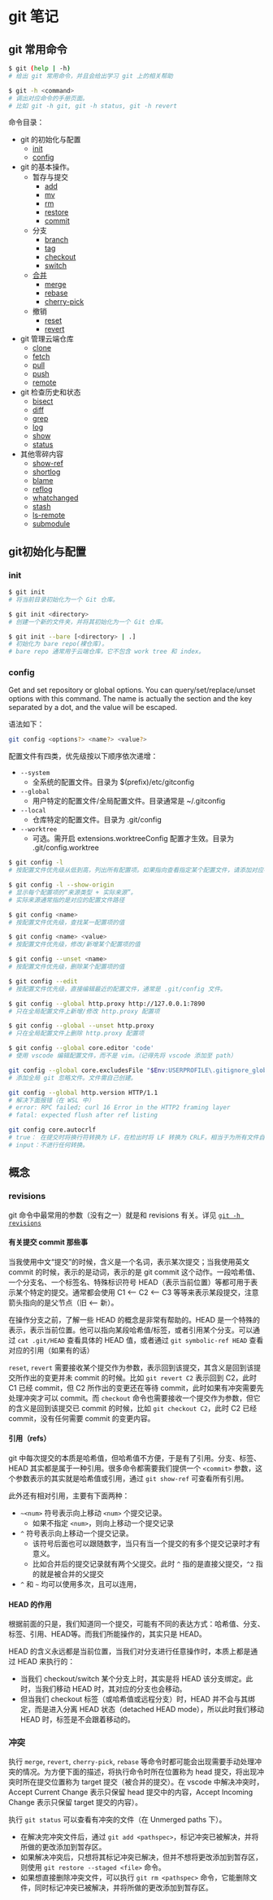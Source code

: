 # git 笔记

## git 常用命令

```sh
$ git (help | -h)
# 给出 git 常用命令，并且会给出学习 git 上的相关帮助

$ git -h <command>
# 调出对应命令的手册页面。
# 比如 git -h git, git -h status, git -h revert
```

命令目录：

- git 的初始化与配置
    - [init](#init)
    - [config](#config)
- git 的基本操作。
    - 暂存与提交
        - [add](./reference/basic.md#add)
        - [mv](./reference/basic.md#mv)
        - [rm](./reference/basic.md#rm)
        - [restore](./reference/basic.md#restore)
        - [commit](./reference/basic.md#commit)
    - 分支
        - [branch](./reference/basic.md#branch)
        - [tag](./reference/basic.md#tag)
        - [checkout](./reference/basic.md#checkout)
        - [switch](./reference/basic.md#switch)
    - [合并](./reference//basic.md#合并策略)
        - [merge](./reference/basic.md#merge)
        - [rebase](./reference/basic.md#rebase)
        - [cherry-pick](./reference/basic.md#cherry-pick)
    - 撤销
        - [reset](./reference/basic.md#reset)
        - [revert](./reference/basic.md#revert)
- git 管理云端仓库
    - [clone](./reference/remote.md#clone)
    - [fetch](./reference/remote.md#fetch)
    - [pull](./reference/remote.md#pull)
    - [push](./reference/remote.md#push)
    - [remote](./reference/remote.md#remote)
- git 检查历史和状态
    - [bisect](./reference/examine.md#bisect)
    - [diff](./reference/examine.md#diff)
    - [grep](./reference/examine.md#grep)
    - [log](./reference/examine.md#log)
    - [show](./reference/examine.md#show)
    - [status](./reference/examine.md#status)
- 其他零碎内容
    - [show-ref](./reference/other.md#show-ref)
    - [shortlog](./reference/other.md#shortlog)
    - [blame](./reference/other.md#blame)
    - [reflog](./reference/other.md#reflog)
    - [whatchanged](./reference/other.md#whatchanged)
    - [stash](./reference/other.md#stash)
    - [ls-remote](./reference/other.md#ls-remote)
    - [submodule](./reference/other.md)

## git初始化与配置

### init

```sh
$ git init
# 将当前目录初始化为一个 Git 仓库。

$ git init <directory>
# 创建一个新的文件夹，并将其初始化为一个 Git 仓库。

$ git init --bare [<directory> | .]
# 初始化为 bare repo(裸仓库)。
# bare repo 通常用于云端仓库，它不包含 work tree 和 index。
```

### config

Get and set repository or global options. You can query/set/replace/unset options with this command. The name is actually the section and the key separated by a dot, and the value will be escaped.

语法如下：

```sh
git config <options?> <name?> <value?>
```

配置文件有四类，优先级按以下顺序依次递增：

- `--system`
    - 全系统的配置文件。目录为 $(prefix)/etc/gitconfig
- `--global`
    - 用户特定的配置文件/全局配置文件。目录通常是 ~/.gitconfig
- `--local`
    - 仓库特定的配置文件。目录为 .git/config
- `--worktree`
    - 可选。需开启 extensions.worktreeConfig 配置才生效。目录为 .git/config.worktree

```sh
$ git config -l
# 按配置文件优先级从低到高，列出所有配置项。如果指向查看指定某个配置文件，请添加对应参数。

$ git config -l --show-origin
# 显示每个配置项的“来源类型 + 实际来源”。
# 实际来源通常指的是对应的配置文件路径

$ git config <name>
# 按配置文件优先级，查找某一配置项的值

$ git config <name> <value>
# 按配置文件优先级，修改/新增某个配置项的值

$ git config --unset <name>
# 按配置文件优先级，删除某个配置项的值

$ git config --edit
# 按配置文件优先级，直接编辑最近的配置文件，通常是 .git/config 文件。

$ git config --global http.proxy http://127.0.0.1:7890
# 只在全局配置文件上新增/修改 http.proxy 配置项

$ git config --global --unset http.proxy
# 只在全局配置文件上删除 http.proxy 配置项

$ git config --global core.editor 'code'
# 使用 vscode 编辑配置文件，而不是 vim。（记得先将 vscode 添加至 path）

git config --global core.excludesFile "$Env:USERPROFILE\.gitignore_global"
# 添加全局 git 忽略文件。文件需自己创建。

git config --global http.version HTTP/1.1
# 解决下面报错（在 WSL 中）
# error: RPC failed; curl 16 Error in the HTTP2 framing layer
# fatal: expected flush after ref listing

git config core.autocrlf
# true： 在提交时将换行符转换为 LF，在检出时将 LF 转换为 CRLF。相当于为所有文件自动设置 core.eol = text
# input：不进行任何转换。

```

## 概念

### revisions

git 命令中最常用的参数（没有之一）就是和 revisions 有关。详见 [`git -h revisions`](https://git-scm.com/docs/gitrevisions)

#### 有关提交 commit 那些事

当我使用中文“提交”的时候，含义是一个名词，表示某次提交；当我使用英文 commit 的时候，表示的是动词，表示的是 git commit 这个动作。一段哈希值、一个分支名、一个标签名、特殊标识符号 HEAD（表示当前位置）等都可用于表示某个特定的提交。通常都会使用 C1 <—— C2 <—— C3 等等来表示某段提交，注意箭头指向的是父节点（旧 <—— 新）。

在操作分支之前，了解一些 HEAD 的概念是非常有帮助的。HEAD 是一个特殊的表示，表示当前位置。他可以指向某段哈希值/标签，或者引用某个分支。可以通过 `cat .git/HEAD` 查看具体的 HEAD 值，或者通过 `git symbolic-ref HEAD` 查看对应的引用（如果有的话）

`reset`, `revert` 需要接收某个提交作为参数，表示回到该提交，其含义是回到该提交所作出的变更并未 commit 的时候。比如 `git revert C2` 表示回到 C2，此时 C1 已经 commit，但 C2 所作出的变更还在等待 commit，此时如果有冲突需要先处理冲突才可以 commit。而 `checkout` 命令也需要接收一个提交作为参数，但它的含义是回到该提交已 commit 的时候，比如 `git checkout C2`，此时 C2 已经 commit，没有任何需要 commit 的变更内容。

#### 引用（refs）

git 中每次提交的本质是哈希值，但哈希值不方便，于是有了引用。分支、标签、HEAD 其实都是属于一种引用。很多命令都需要我们提供一个 `<commit>` 参数，这个参数表示的其实就是哈希值或引用，通过 `git show-ref` 可查看所有引用。

此外还有相对引用，主要有下面两种：

- `~<num>` 符号表示向上移动 `<num>` 个提交记录。
    - 如果不指定 `<num>`，则向上移动一个提交记录
- `^` 符号表示向上移动一个提交记录。
    - 该符号后面也可以跟随数字，当只有当一个提交的有多个提交记录时才有意义。
    - 比如合并后的提交记录就有两个父提交。此时 `^` 指的是直接父提交，`^2` 指的就是被合并的父提交
- `^` 和 `~` 均可以使用多次，且可以连用，

#### HEAD 的作用

根据前面的只是，我们知道同一个提交，可能有不同的表达方式：哈希值、分支、标签、引用、HEAD等。而我们所能操作的，其实只是 HEAD。

HEAD 的含义永远都是当前位置，当我们对分支进行任意操作时，本质上都是通过 HEAD 来执行的：

- 当我们 checkout/switch 某个分支上时，其实是将 HEAD 该分支绑定。此时，当我们移动 HEAD 时，其对应的分支也会移动。
- 但当我们 checkout 标签（或哈希值或远程分支）时，HEAD 并不会与其绑定，而是进入分离 HEAD 状态（detached HEAD mode），所以此时我们移动 HEAD 时，标签是不会跟着移动的。

### 冲突

执行 `merge`, `revert`, `cherry-pick`, `rebase` 等命令时都可能会出现需要手动处理冲突的情况。为方便下面的描述，将执行命令时所在位置称为 head 提交，将出现冲突时所在提交位置称为 target 提交（被合并的提交）。在 vscode 中解决冲突时，Accept Current Change 表示只保留 head 提交中的内容，Accept Incoming Change 表示只保留 target 提交的内容）。

执行 `git status` 可以查看有冲突的文件（在 Unmerged paths 下）。

- 在解决完冲突文件后，通过 `git add <pathspec>`，标记冲突已被解决，并将所做的更改添加到暂存区。
- 如果解决冲突后，只想将其标记冲突已解决，但并不想将更改添加到暂存区，则使用 `git restore --staged <file>` 命令。
- 如果想直接删除冲突文件，可以执行 `git rm <pathspec>` 命令，它能删除文件，同时标记冲突已被解决，并将所做的更改添加到暂存区。
